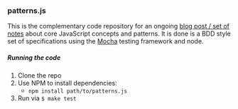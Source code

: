 ### patterns.js

This is the complementary code repository for an ongoing [blog post / set
of notes](http://blog.mdarnall.com/blog/2010/12/05/javascript-patterns/) about core JavaScript concepts and patterns. It is done is a
BDD style set of specifications using the [Mocha](http://visionmedia.github.com/mocha/) testing framework and node.

##### Running the code
1. Clone the repo
2. Use NPM to install dependencies: 
	* `npm install path/to/patterns.js`
3. Run via `$ make test`
